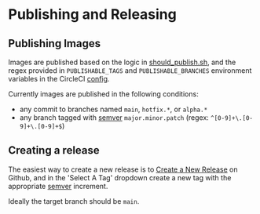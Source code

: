 # Publishing and Releasing

## Publishing Images

Images are published based on the logic in [should_publish.sh](./should_publish.sh), and the regex provided in `PUBLISHABLE_TAGS` and `PUBLISHABLE_BRANCHES` environment variables in the CircleCI [config](./config.yml).

Currently images are published in the following conditions:

- any commit to branches named `main`, `hotfix.*`, or `alpha.*`
- any branch tagged with [semver](https://semver.org/) `major.minor.patch` (regex: `^[0-9]+\.[0-9]+\.[0-9]+$`)

## Creating a release

The easiest way to create a new release is to [Create a New Release](https://github.com/specklesystems/speckle-server/releases/new) on Github, and in the 'Select A Tag' dropdown create a new tag with the appropriate [semver](https://semver.org/) increment.

Ideally the target branch should be `main`.
